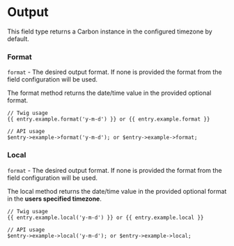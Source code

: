 # Output

This field type returns a Carbon instance in the configured timezone by default.

### Format

`format` - The desired output format. If none is provided the format from the field configuration will be used. 

The format method returns the date/time value in the provided optional format.

```
// Twig usage
{{ entry.example.format('y-m-d') }} or {{ entry.example.format }}

// API usage
$entry->example->format('y-m-d'); or $entry->example->format;
```

### Local

`format` - The desired output format. If none is provided the format from the field configuration will be used. 

The local method returns the date/time value in the provided optional format in the **users specified timezone**.

```
// Twig usage
{{ entry.example.local('y-m-d') }} or {{ entry.example.local }}

// API usage
$entry->example->local('y-m-d'); or $entry->example->local;
```